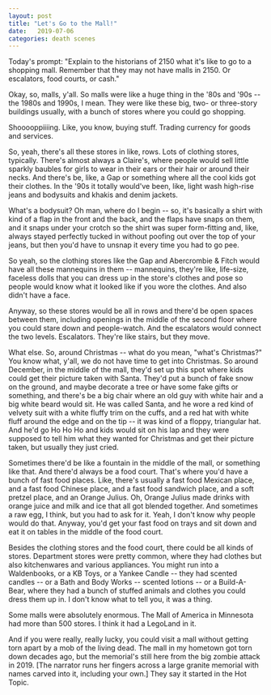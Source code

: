 ```yaml
---
layout: post
title: "Let's Go to the Mall!"
date:   2019-07-06
categories: death scenes
---
```

Today's prompt: "Explain to the historians of 2150 what it's like to go to a shopping mall. Remember that they may not have malls in 2150. Or escalators, food courts, or cash."

Okay, so, malls, y'all. So malls were like a huge thing in the '80s and '90s -- the 1980s and 1990s, I mean. They were like these big, two- or three-story buildings usually, with a bunch of stores where you could go shopping.

Shooooppiiiing. Like, you know, buying stuff. Trading currency for goods and services. 

So, yeah, there's all these stores in like, rows. Lots of clothing stores, typically. There's almost always a Claire's, where people would sell little sparkly baubles for girls to wear in their ears or their hair or around their necks. And there's be, like, a Gap or something where all the cool kids got their clothes. In the '90s it totally would've been, like, light wash high-rise jeans and bodysuits and khakis and denim jackets.

What's a bodysuit? Oh man, where do I begin -- so, it's basically a shirt with kind of a flap in the front and the back, and the flaps have snaps on them, and it snaps under your crotch so the shirt was super form-fitting and, like, always stayed perfectly tucked in without poofing out over the top of your jeans, but then you'd have to unsnap it every time you had to go pee.

So yeah, so the clothing stores like the Gap and Abercrombie & Fitch would have all these mannequins in them -- mannequins, they're like, life-size, faceless dolls that you can dress up in the store's clothes and pose so people would know what it looked like if you wore the clothes. And also didn't have a face.

Anyway, so these stores would be all in rows and there'd be open spaces between them, including openings in the middle of the second floor where you could stare down and people-watch. And the escalators would connect the two levels. Escalators. They're like stairs, but they move.

What else. So, around Christmas -- what do you mean, "what's Christmas?" You know what, y'all, we do not have time to get into Christmas. So around December, in the middle of the mall, they'd set up this spot where kids could get their picture taken with Santa. They'd put a bunch of fake snow on the ground, and maybe decorate a tree or have some fake gifts or something, and there's be a big chair where an old guy with white hair and a big white beard would sit. He was called Santa, and he wore a red kind of velvety suit with a white fluffy trim on the cuffs, and a red hat with white fluff around the edge and on the tip -- it was kind of a floppy, triangular hat. And he'd go Ho Ho Ho and kids would sit on his lap and they were supposed to tell him what they wanted for Christmas and get their picture taken, but usually they just cried.

Sometimes there'd be like a fountain in the middle of the mall, or something like that. And there'd always be a food court. That's where you'd have a bunch of fast food places. Like, there's usually a fast food Mexican place, and a fast food Chinese place, and a fast food sandwich place, and a soft pretzel place, and an Orange Julius. Oh, Orange Julius made drinks with orange juice and milk and ice that all got blended together. And sometimes a raw egg, I think, but you had to ask for it. Yeah, I don't know why people would do that. Anyway, you'd get your fast food on trays and sit down and eat it on tables in the middle of the food court.

Besides the clothing stores and the food court, there could be all kinds of stores. Department stores were pretty common, where they had clothes but also kitchenwares and various appliances. You might run into a Waldenbooks, or a KB Toys, or a Yankee Candle -- they had scented candles -- or a Bath and Body Works -- scented lotions -- or a Build-A-Bear, where they had a bunch of stuffed animals and clothes you could dress them up in. I don't know what to tell you, it was a thing.

Some malls were absolutely enormous. The Mall of America in Minnesota had more than 500 stores. I think it had a LegoLand in it.

And if you were really, really lucky, you could visit a mall without getting torn apart by a mob of the living dead. The mall in my hometown got torn down decades ago, but the memorial's still here from the big zombie attack in 2019. [The narrator runs her fingers across a large granite memorial with names carved into it, including your own.] They say it started in the Hot Topic.
